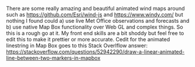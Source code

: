 There are some really amazing and beautiful animated wind maps around such as https://github.com/Esri/wind-js and https://www.windy.com/ but nothing I found could a) use live Met Office observations and forecasts and b) use native Map Box functionality over Web GL and complex things. So this is a rough go at it. My front end skills are a bit shoddy but feel free to edit this to make it prettier or more accurate.
Cedit for the animated linestring in Map Box goes to this Stack Overlflow answer: https://stackoverflow.com/questions/52942290/draw-a-linear-animated-line-between-two-markers-in-mapbox
